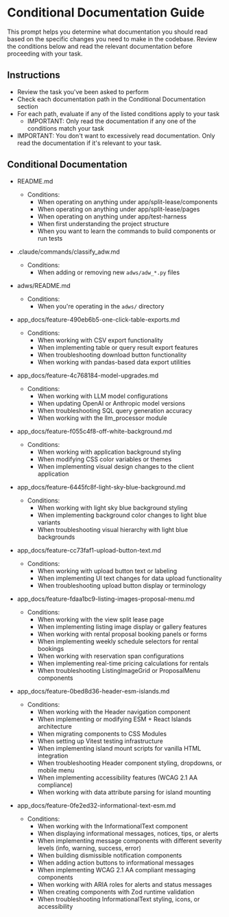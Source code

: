 # Conditional Documentation Guide

This prompt helps you determine what documentation you should read based on the specific changes you need to make in the codebase. Review the conditions below and read the relevant documentation before proceeding with your task.

## Instructions
- Review the task you've been asked to perform
- Check each documentation path in the Conditional Documentation section
- For each path, evaluate if any of the listed conditions apply to your task
  - IMPORTANT: Only read the documentation if any one of the conditions match your task
- IMPORTANT: You don't want to excessively read documentation. Only read the documentation if it's relevant to your task.

## Conditional Documentation

- README.md
  - Conditions:
    - When operating on anything under app/split-lease/components
    - When operating on anything under app/split-lease/pages
    - When operating on anything under app/test-harness
    - When first understanding the project structure
    - When you want to learn the commands to build components or run tests

- .claude/commands/classify_adw.md
  - Conditions:
    - When adding or removing new `adws/adw_*.py` files

- adws/README.md
  - Conditions:
    - When you're operating in the `adws/` directory

- app_docs/feature-490eb6b5-one-click-table-exports.md
  - Conditions:
    - When working with CSV export functionality
    - When implementing table or query result export features
    - When troubleshooting download button functionality
    - When working with pandas-based data export utilities

- app_docs/feature-4c768184-model-upgrades.md
  - Conditions:
    - When working with LLM model configurations
    - When updating OpenAI or Anthropic model versions
    - When troubleshooting SQL query generation accuracy
    - When working with the llm_processor module

- app_docs/feature-f055c4f8-off-white-background.md
  - Conditions:
    - When working with application background styling
    - When modifying CSS color variables or themes
    - When implementing visual design changes to the client application

- app_docs/feature-6445fc8f-light-sky-blue-background.md
  - Conditions:
    - When working with light sky blue background styling
    - When implementing background color changes to light blue variants
    - When troubleshooting visual hierarchy with light blue backgrounds

- app_docs/feature-cc73faf1-upload-button-text.md
  - Conditions:
    - When working with upload button text or labeling
    - When implementing UI text changes for data upload functionality
    - When troubleshooting upload button display or terminology

- app_docs/feature-fdaa1bc9-listing-images-proposal-menu.md
  - Conditions:
    - When working with the view split lease page
    - When implementing listing image display or gallery features
    - When working with rental proposal booking panels or forms
    - When implementing weekly schedule selectors for rental bookings
    - When working with reservation span configurations
    - When implementing real-time pricing calculations for rentals
    - When troubleshooting ListingImageGrid or ProposalMenu components

- app_docs/feature-0bed8d36-header-esm-islands.md
  - Conditions:
    - When working with the Header navigation component
    - When implementing or modifying ESM + React Islands architecture
    - When migrating components to CSS Modules
    - When setting up Vitest testing infrastructure
    - When implementing island mount scripts for vanilla HTML integration
    - When troubleshooting Header component styling, dropdowns, or mobile menu
    - When implementing accessibility features (WCAG 2.1 AA compliance)
    - When working with data attribute parsing for island mounting

- app_docs/feature-0fe2ed32-informational-text-esm.md
  - Conditions:
    - When working with the InformationalText component
    - When displaying informational messages, notices, tips, or alerts
    - When implementing message components with different severity levels (info, warning, success, error)
    - When building dismissible notification components
    - When adding action buttons to informational messages
    - When implementing WCAG 2.1 AA compliant messaging components
    - When working with ARIA roles for alerts and status messages
    - When creating components with Zod runtime validation
    - When troubleshooting InformationalText styling, icons, or accessibility